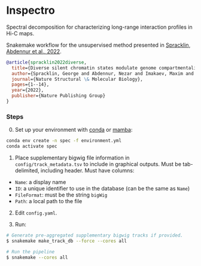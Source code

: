 # Inspectro

Spectral decomposition for characterizing long-range interaction profiles in Hi-C maps. 

Snakemake workflow for the unsupervised method presented in [Spracklin, Abdennur et al., 2022](https://www.nature.com/articles/s41594-022-00892-7).

```bibtex
@article{spracklin2022diverse,
  title={Diverse silent chromatin states modulate genome compartmentalization and loop extrusion barriers},
  author={Spracklin, George and Abdennur, Nezar and Imakaev, Maxim and Chowdhury, Neil and Pradhan, Sriharsa and Mirny, Leonid A and Dekker, Job},
  journal={Nature Structural \& Molecular Biology},
  pages={1--14},
  year={2022},
  publisher={Nature Publishing Group}
}
```


### Steps
0. Set up your environment with [conda](https://docs.conda.io/en/latest/miniconda.html) or [mamba](https://github.com/mamba-org/mamba):

```sh
conda env create -n spec -f environment.yml
conda activate spec
```

1. Place supplementary bigwig file information in `config/track_metadata.tsv` to include in graphical outputs. Must be tab-delimited, including header. Must have columns:

* `Name`: a display name
* `ID`: a unique identifier to use in the database (can be the same as `Name`)
* `FileFormat`: must be the string `bigWig`
* `Path`: a local path to the file

2. Edit `config.yaml`.

3. Run:

```sh
# Generate pre-aggregated supplementary bigwig tracks if provided.
$ snakemake make_track_db --force --cores all

# Run the pipeline
$ snakemake --cores all
```
